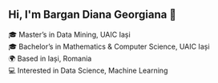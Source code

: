 ## Hi, I'm Bargan Diana Georgiana 👋

🎓 Master’s in Data Mining, UAIC Iași  
🎓 Bachelor’s in Mathematics & Computer Science, UAIC Iași  
🌍 Based in Iași, Romania  
💻 Interested in Data Science, Machine Learning
